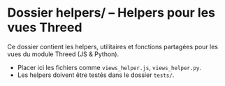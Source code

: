 # Dossier helpers/ – Helpers pour les vues Threed

Ce dossier contient les helpers, utilitaires et fonctions partagées pour les vues du module Threed (JS & Python).

- Placer ici les fichiers comme `views_helper.js`, `views_helper.py`.
- Les helpers doivent être testés dans le dossier `tests/`.
